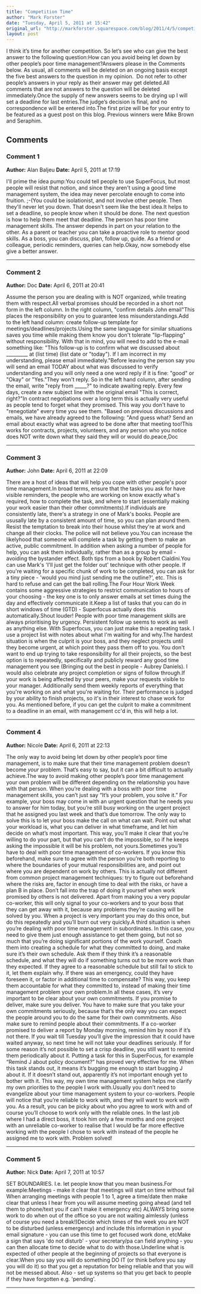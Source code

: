 ```yaml
---
title: "Competition Time"
author: "Mark Forster"
date: "Tuesday, April 5, 2011 at 15:42"
original_url: "http://markforster.squarespace.com/blog/2011/4/5/competition-time.html"
layout: post
---
```


I think it’s time for another competition. So let’s see who can give the best answer to the following question:How can you avoid being let down by other people’s poor time management?Answers please in the Comments below. As usual, all comments will be deleted on an ongoing basis except the five best answers to the question in my opinion.  Do not refer to other people’s answers in your reply as their answer may get deleted.All comments that are not answers to the question will be deleted immediately.Once the supply of new answers seems to be drying up I will set a deadline for last entries.The judge’s decision is final, and no correspondence will be entered into.The first prize will be for your entry to be featured as a guest post on this blog. Previous winners were Mike Brown and Seraphim.

## Comments

### Comment 1
**Author:** Alan Baljeu
**Date:** April 5, 2011 at 17:19

I'll prime the idea pump:You could tell people to use SuperFocus, but most people will resist that notion, and since they aren't using a good time management system, the idea may never percolate enough to come into fruition. ;-(You could be isolationist, and not involve other people. Then they'll never let you down. That doesn't seem like the best idea.It helps to set a deadline, so people know when it should be done. The next question is how to help them meet that deadline. The person has poor time management skills. The answer depends in part on your relation to the other. As a parent or teacher you can take a proactive role to mentor good skills. As a boss, you can discuss, plan, follow up, guide. As a friend or colleague, periodic reminders, queries can help.Okay, now somebody else give a better answer.

---

### Comment 2
**Author:** Doc
**Date:** April 6, 2011 at 20:41

Assume the person you are dealing with is NOT organized, while treating them with respect.All verbal promises should be recorded in a short not form in the left column. In the right column, "confirm details John email"This places the responsibility on you to guarantee less misunderstandings.Add to the left hand column: create follow-up template for meetings/deadlines/projects.Using the same language for similar situations saves you time while making them know you don't tolerate "lip-flapping" without responsibility. With that in mind, you will need to add to the e-mail something like: "This follow-up is to confirm what we discussed about _________ at (list time) (list date or "today"). If I am incorrect in my understanding, please email immediately."Before leaving the person say you will send an email TODAY about what was discussed to verify understanding and you will only need a one word reply if it is fine: "good" or "Okay" or "Yes."They won't reply. So in the left hand column, after sending the email, write "reply from _____?" to indicate awaiting reply. Every few days, create a new subject line with the original email "This is correct, right?"In contract negotiations over a long term this is actually very useful as people tend to forget what they promised. This way you don't have to "renegotiate" every time you see them. "Based on previous discussions and emails, we have already agreed to the following: "And guess what? Send an email about exactly what was agreed to be done after that meeting too!This works for contracts, projects, volunteers, and any person who you notice does NOT write down what they said they will or would do.peace,Doc

---

### Comment 3
**Author:** John
**Date:** April 6, 2011 at 22:09

There are a host of ideas that will help you cope with other people's poor time management.In broad terms, ensure that the tasks you ask for have visible reminders, the people who are working on know exactly what's required, how to complete the task, and where to start (essentially making your work easier than their other commitments).If individuals are consistently late, there's a strategy in one of Mark's books. People are ususally late by a consistent amount of time, so you can plan around them. Resist the temptation to break into their house whilst they're at work and change all their clocks. The police will not believe you.You can increase the likelyhood that someone will complete a task by getting them to make an active, public commitment. In addition when asking a number of people for help, you can ask them individually, rather than as a group by email - avoiding the bystander effect. Both tips from a book by Robert Cialdini.You can use Mark's 'I'll just get the folder out' technique with other people. If you're waiting for a specific chunk of work to be completed, you can ask for a tiny piece - 'would you mind just sending me the outline?', etc. This is hard to refuse and can get the ball rolling.The Four Hour Work Week contains some aggressive strategies to restrict communication to hours of your choosing - the key one is to only answer emails at set times duing the day and effectively communicate it.Keep a list of tasks that you can do in short windows of time (GTD) - Superfocus actually does this automatically.Shout louder! People with poor time management skills are always prioritising by urgency. Persistent follow up seems to work as well as anything else. With Superfocus, you can just make this a repeating task. I use a project list with notes about what I'm waiting for and why.The hardest situation is when the culprit is your boss, and they neglect projects until they become urgent, at which point they pass them off to you. You don't want to end up trying to take responsibility for all their projects, so the best option is to repeatedly, specifically and publicly reward any good time management you see (Bringing out the best in people - Aubrey Daniels). I would also celebrate any project completion or signs of follow through.If your work is being affected by your peers, make your requests visible to your manager. Additionally send them weekly reports of everything that you're working on and what you're waiting for. Their performance is judged by your ability to finish projects, so it's in their interest to chase work for you. As mentioned before, if you can get the culprit to make a commitment to a deadline in an email, with management cc'd in, this will help a lot.

---

### Comment 4
**Author:** Nicole
**Date:** April 6, 2011 at 22:13

The only way to avoid being let down by other people’s poor time management, is to make sure that their time management problem doesn’t become *your* problem. That’s easy to say, but it can a bit difficult to actually achieve.The way to avoid making other people’s poor time management your own problem will be different depending on the relationship you have with that person. When you’re dealing with a boss with poor time management skills, you can’t just say “It’s your problem, you solve it.” For example, your boss may come in with an urgent question that he needs you to answer for him today, but you’re still busy working on the urgent project that he assigned you last week and that’s due tomorrow. The only way to solve this is to let your boss make the call on what can wait. Point out what your workload is, what you can deliver in what timeframe, and let him decide on what’s most important. This way, you’ll make it clear that you’re willing to do your part, but that you can’t do the impossible, so if he keeps asking the impossible it will be his problem, not yours.Sometimes you’ll have to deal with poor time management of co-workers. If you know this beforehand, make sure to agree with the person you’re both reporting to where the boundaries of your mutual responsibilities are, and point out where you are dependent on work by others. This is actually not different from common project management techniques: try to figure out beforehand where the risks are, factor in enough time to deal with the risks, or have a plan B in place. Don’t fall into the trap of doing it yourself when work promised by others is not delivered. Apart from making you a very popular co-worker, this will only signal to your co-workers and to your boss that they can get away with it, because any problems they’re causing will be solved by you. When a project is very important you may do this once, but do this repeatedly and you’ll burn out very quickly.A third situation is when you’re dealing with poor time management in subordinates. In this case, you need to give them just enough assistance to get them going, but not so much that you’re doing significant portions of the work yourself. Coach them into creating a schedule for what they committed to doing, and make sure it’s their own schedule. Ask them if they think it’s a reasonable schedule, and what they will do if something turns out to be more work than they expected. If they agree to a reasonable schedule but still fail to stick to it, let them explain why. If there was an emergency, could they have foreseen it, or factor in additional time to compensate? This way, you keep them accountable for what they committed to, instead of making their time management problem your own problem.In all these cases, it’s very important to be clear about your own commitments. If you promise to deliver, make sure you deliver. You have to make sure that you take your own commitments seriously, because that’s the only way you can expect the people around you to do the same for their own commitments. Also make sure to remind people about their commitments. If a co-worker promised to deliver a report by Monday morning, remind him by noon if it’s not there. If you wait till Tuesday you’ll give the impression that it could have waited anyway, so next time he will not take your deadlines seriously. If for some reason it’s not possible to set a crisp deadline, you still want to remind them periodically about it. Putting a task for this in SuperFocus, for example “Remind J about policy document?” has proved very effective for me. When this task stands out, it means it’s bugging me enough to start bugging J about it. If it doesn’t stand out, apparently it’s not important enough yet to bother with it. This way, my own time management system helps me clarify my own priorities to the people I work with.Usually you don’t need to evangelize about your time management system to your co-workers. People will notice that you’re reliable to work with, and they will want to work with you. As a result, you can be picky about who you agree to work with and of course you’ll choose to work only with the reliable ones. In the last job where I had a direct boss, it took him only a few months and one project with an unreliable co-worker to realise that I would be far more effective working with the people I chose to work with instead of the people he assigned me to work with. Problem solved!

---

### Comment 5
**Author:** Nick
**Date:** April 7, 2011 at 10:57

SET BOUNDARIES. I.e. let people know that you mean business.For example:Meetings - make it clear that meetings will start on time without fail
When arranging meetings with people 1 to 1, agree a time/date then make clear that unless I hear from you will assume meeting going ahead (and tell them to phone/text you if can't make it emergency etc) ALWAYS bring some work to do when out of the office so you are not waiting aimlessly (unless of course you need a break!)Decide which times of the week you are NOT to be disturbed (unless emergency) and include this information in your email signature - you can use this time to get focused work done, etcMake a sign that says 'do not disturb' - your secretary/pa can field anything - you can then allocate time to decide what to do with those.Underline what is expected of other people at the beginning of projects so that everyone is clear.When you say you will do something DO IT (or think before you say you will do it) so that you get a reputation for being reliable and that you will not be messed about. Also - set up systems so that you get back to people if they have forgotten e.g. 'pending'.

---
